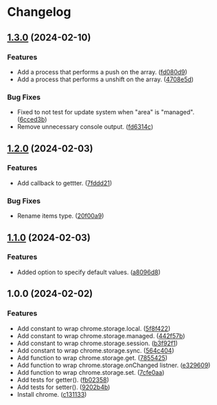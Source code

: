 # Changelog

## [1.3.0](https://github.com/ryohidaka/chrome-storage-api/compare/v1.2.0...v1.3.0) (2024-02-10)


### Features

* Add a process that performs a push on the array. ([fd080d9](https://github.com/ryohidaka/chrome-storage-api/commit/fd080d921bbf02a37504fb784bb1e6ae3b0a6961))
* Add a process that performs a unshift on the array. ([4708e5d](https://github.com/ryohidaka/chrome-storage-api/commit/4708e5df8510b8862e721938e11213437fdda143))


### Bug Fixes

* Fixed to not test for update system when "area" is "managed". ([6cced3b](https://github.com/ryohidaka/chrome-storage-api/commit/6cced3b97c9763048313bdf1e4aa2694dd303b2a))
* Remove unnecessary console output. ([fd6314c](https://github.com/ryohidaka/chrome-storage-api/commit/fd6314c1517e7bad0a0925bc1392dd73fe51d931))

## [1.2.0](https://github.com/ryohidaka/chrome-storage-api/compare/v1.1.0...v1.2.0) (2024-02-03)


### Features

* Add callback to gettter. ([7fddd21](https://github.com/ryohidaka/chrome-storage-api/commit/7fddd217b90366127e4ecec3de6478d426630818))


### Bug Fixes

* Rename items type. ([20f00a9](https://github.com/ryohidaka/chrome-storage-api/commit/20f00a904f7697102560f03719c392c5aa36227d))

## [1.1.0](https://github.com/ryohidaka/chrome-storage-api/compare/v1.0.0...v1.1.0) (2024-02-03)


### Features

* Added option to specify default values. ([a8096d8](https://github.com/ryohidaka/chrome-storage-api/commit/a8096d8e50786f79ad0a8b367fa5348bad16d265))

## 1.0.0 (2024-02-02)


### Features

* Add constant to wrap chrome.storage.local. ([5f8f422](https://github.com/ryohidaka/chrome-storage-api/commit/5f8f4228b5f76c97cf513a6c77efca0244a47e1a))
* Add constant to wrap chrome.storage.managed. ([442f57b](https://github.com/ryohidaka/chrome-storage-api/commit/442f57b6a82e16b8edc089da86b40bc9e77c4ceb))
* Add constant to wrap chrome.storage.session. ([b3f92f1](https://github.com/ryohidaka/chrome-storage-api/commit/b3f92f176ad484d18e685aa2a84679560200b230))
* Add constant to wrap chrome.storage.sync. ([564c404](https://github.com/ryohidaka/chrome-storage-api/commit/564c4041dddb5a3ba5354972a1516c1d297110f8))
* Add function to wrap chrome.storage.get. ([7855425](https://github.com/ryohidaka/chrome-storage-api/commit/7855425c04926cb38416b064a3af6900bf5a0a0c))
* Add function to wrap chrome.storage.onChanged listner. ([e329609](https://github.com/ryohidaka/chrome-storage-api/commit/e329609c601a050512a87c360d5224ebeeb7d63c))
* Add function to wrap chrome.storage.set. ([7cfe0aa](https://github.com/ryohidaka/chrome-storage-api/commit/7cfe0aa14d5e924714beabb52c38df36233d51b4))
* Add tests for getter(). ([fb02358](https://github.com/ryohidaka/chrome-storage-api/commit/fb0235841b3d6340e5a5434f55b5c15e87140ad5))
* Add tests for setter(). ([9202b4b](https://github.com/ryohidaka/chrome-storage-api/commit/9202b4bc8722d3ed4ee430d3d9f6f42995e97dc9))
* Install chrome. ([c131133](https://github.com/ryohidaka/chrome-storage-api/commit/c1311339c7b80560756056fb632c6941cd08bd93))
